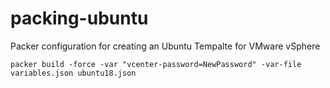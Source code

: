 # packing-ubuntu
Packer configuration for creating an Ubuntu Tempalte for VMware vSphere

    packer build -force -var "vcenter-password=NewPassword" -var-file variables.json ubuntu18.json
